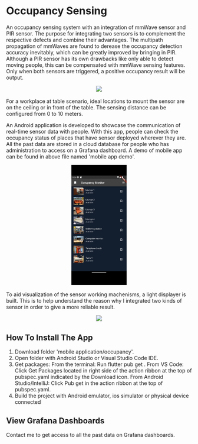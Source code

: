 # Occupancy Sensing
An occupancy sensing system with an integration of mmWave sensor and PIR sensor. The purpose for integrating two sensors is to complement the respective defects and combine their advantages. The multipath propagation of mmWaves are found to derease the occupancy detection accuracy inevitably, which can be greatly improved by bringing in PIR. Although a PIR sensor has its own drawbacks like only able to detect moving people, this can be compensated with mmWave sensing features. Only when both sensors are triggered, a positive occupancy result will be output. 

<p align="center">
<img
src="https://github.com/ucfnnbx/occupancy-sensing/blob/main/readme_images/sensor.jpg" width="250">
</p>

For a workplace at table scenario, ideal locations to mount the sensor are on the ceiling or in front of the table. The sensing distance can be configured from 0 to 10 meters. 

An Android application is developed to showcase the communication of real-time sensor data with people. With this app, people can check the occupancy status of places that have sensor deployed wherever they are. All the past data are stored in a cloud database for people who has administration to access on a Grafana dashboard. A demo of mobile app can be found in above file named 'mobile app demo'.

<p align="center">
<img
src="https://github.com/ucfnnbx/occupancy-sensing/blob/main/readme_images/mobile_app.png" width="150">
</p>

To aid visualization of the sensor working machenisms, a light displayer is built. This is to help understand the reason why I integrated two kinds of sensor in order to give a more reliable result. 

<p align="center">
<img
src="https://github.com/ucfnnbx/occupancy-sensing/blob/main/readme_images/light%20displayer.jpg" width="250">
</p>

## How To Install The App
1. Download folder 'mobile application/occupancy'.
2. Open folder with Android Studio or Visual Studio Code IDE.
3. Get packages: From the terminal: Run flutter pub get . From VS Code: Click Get Packages located in right side of the action ribbon at the top of pubspec.yaml indicated by the Download icon. From Android Studio/IntelliJ: Click Pub get in the action ribbon at the top of pubspec.yaml.
4. Build the project with Android emulator, ios simulator or physical device connected

## View Grafana Dashboards
Contact me to get access to all the past data on Grafana dashboards.


